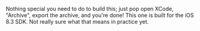 Nothing special you need to do to build this; just pop open XCode, "Archive",
export the archive, and you're done! This one is built for the iOS 8.3 SDK.
Not really sure what that means in practice yet.
